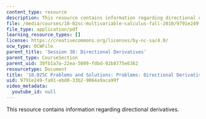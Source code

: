 ```yaml
---
content_type: resource
description: This resource contains information regarding directional derivatives.
file: /media/courses/18-02sc-multivariable-calculus-fall-2010/9791e249fa91ebd833b29064a9aca99f_MIT18_02SC_pb_45_comb.pdf
file_type: application/pdf
learning_resource_types: []
license: https://creativecommons.org/licenses/by-nc-sa/4.0/
ocw_type: OCWFile
parent_title: 'Session 38: Directional Derivatives'
parent_type: CourseSection
parent_uid: 39fb1a7a-22ea-5009-fdbd-92b8775e6362
resourcetype: Document
title: '18.02SC Problems and Solutions: Problems: Directional Derivatives'
uid: 9791e249-fa91-ebd8-33b2-9064a9aca99f
video_metadata:
  youtube_id: null
---
```

This resource contains information regarding directional derivatives.